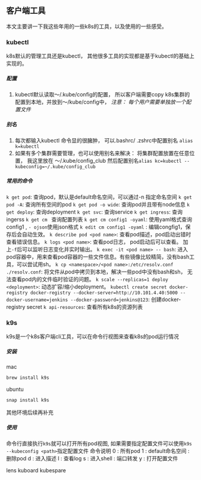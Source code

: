 ## 客户端工具
本文主要讲一下我这些年用的一些k8s的工具，以及使用的一些感受。

### kubectl
k8s默认的管理工具还是kubectl， 其他很多工具的实现都是基于kubectl的基础上实现的。
##### 配置
1. kubectl默认读取～/.kube/config的配置， 所以客户端需要copy k8s集群的配置到本地，并放到～/kube/config中， 
*注意： 每个用户需要单独放一个配置文件*
##### 别名
1. 每次都输入kubectl 命令显的很臃肿， 可以.bashrc/ .zshrc中配置别名 `alias k=kubectl`
2. 如果有多个集群需要管理，也可以使用别名来解决： 将集群配置放置在任意位置， 我这里放在 ～/.kube/config_club 
然后配置别名`alias kc=kubectl --kubeconfig=~/.kube/config_club`
##### 常用的命令
`k get pod`: 查询pod，默认是default命名空间，可以通过-n <namespce>指定命名空间 
`k get pod -A`: 查询所有空间的pod 
`k get pod -o wide`: 查询pod并且带有node信息
`k get deploy`: 查询deployment
`k get svc`: 查询service
`k get ingress`: 查询ingerss
`k get cm ` 查询配置列表
`k get cm config1 -oyaml`: 使用yaml格式查询config1 , `- ojson`使用json格式
`k edit cm config1 -oyaml` : 编辑congfig1，保存后会自动生效。
`k describe pod <pod name>`: 查看pod描述，pod启动出错时查看错误信息。
`k logs <pod name>`: 查看pod日志， pod启动后可以查看。 加上`-f`后可以监听日志变化并实时输出。
`k exec -it <pod name> -- bash`: 进入pod容器中，用来查看pod容器的一些文件信息。有些镜像比较精简，没有bash工具，可以尝试用sh。
`k cp <namespace>/<pod name>:/etc/resolv.conf ./resolv.conf`: 将文件从pod中拷贝到本地，解决一些pod中没有bash和sh， 无法查看pod内的文件临时验证的问题。
`k scale --replicas=1 deploy <deployment>`: 动态扩容/缩小deployment。
`kubectl create secret docker-registry docker-registry --docker-server=http://10.101.4.40:5000 --docker-username=jenkins --docker-password=jenkins@123`: 创建docker-registry secret
`k api-resources`: 查看所有k8s的资源列表

### k9s
k9s是一个k8s客户端cli工具，可以在命令行视图来查看k8s的pod运行情况
##### 安装
mac
```bash
brew install k9s
```
ubuntu
```bash 
snap install k9s
```
其他环境后续再补充

##### 使用
命令行直接执行`k9s`就可以打开所有pod视图, 如果需要指定配置文件可以使用`k9s --kubeconfig <path>`指定配置文件
命令说明
0 : 所有pod
1 : default命名空间
<ctrl-d> : 删除pod
d : 进入描述
l : 查看log
s : 进入shell
<shift-f> : 端口转发
y : 打开配置文件

lens
kuboard
kubespare